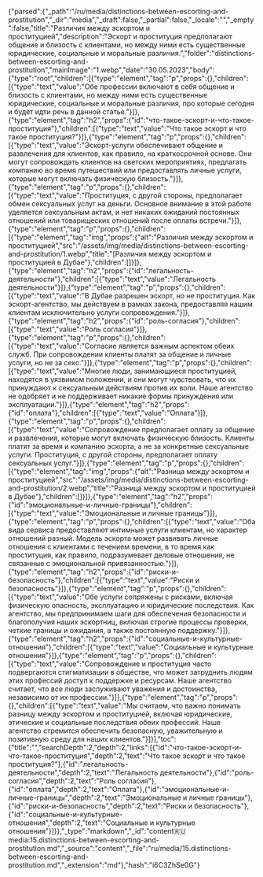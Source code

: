 {"parsed":{"_path":"/ru/media/distinctions-between-escorting-and-prostitution","_dir":"media","_draft":false,"_partial":false,"_locale":"","_empty":false,"title":"Различия между эскортом и проституцией","description":"Эскорт и проституция предполагают общение и близость с клиентами, но между ними есть существенные юридические, социальные и моральные различия.","folder":"distinctions-between-escorting-and-prostitution","mainImage":"1.webp","date":"30.05.2023","body":{"type":"root","children":[{"type":"element","tag":"p","props":{},"children":[{"type":"text","value":"Обе профессии включают в себя общение и близость с клиентами, но между ними есть существенные юридические, социальные и моральные различия, про которые сегодня и будет идти речь в данной статье."}]},{"type":"element","tag":"h2","props":{"id":"что-такое-эскорт-и-что-такое-проституция"},"children":[{"type":"text","value":"Что такое эскорт и что такое проституция?"}]},{"type":"element","tag":"p","props":{},"children":[{"type":"text","value":"Эскорт-услуги обеспечивают общение и развлечения для клиентов, как правило, на краткосрочной основе. Они могут сопровождать клиентов на светских мероприятиях, предлагать компанию во время путешествий или предоставлять личные услуги, которые могут включать физическую близость."}]},{"type":"element","tag":"p","props":{},"children":[{"type":"text","value":"Проституция, с другой стороны, предполагает обмен сексуальных услуг на деньги. Основное внимание в этой работе уделяется сексуальным актам, и нет никаких ожиданий постоянных отношений или товарищеских отношений после оплаты встречи."}]},{"type":"element","tag":"p","props":{},"children":[{"type":"element","tag":"img","props":{"alt":"Различия между эскортом и проституцией","src":"/assets/img/media/distinctions-between-escorting-and-prostitution/1.webp","title":"[Различия между эскортом и проституцией в Дубае"},"children":[]}]},{"type":"element","tag":"h2","props":{"id":"легальность-деятельности"},"children":[{"type":"text","value":"Легальность деятельности"}]},{"type":"element","tag":"p","props":{},"children":[{"type":"text","value":"В Дубае разрешен эскорт, но не проституция. Как эскорт-агентство, мы действуем в рамках закона, предоставляя нашим клиентам исключительно услуги сопровождения."}]},{"type":"element","tag":"h2","props":{"id":"роль-согласия"},"children":[{"type":"text","value":"Роль согласия"}]},{"type":"element","tag":"p","props":{},"children":[{"type":"text","value":"Согласие является важным аспектом обеих служб. При сопровождении клиенты платят за общение и личные услуги, но не за секс."}]},{"type":"element","tag":"p","props":{},"children":[{"type":"text","value":"Многие люди, занимающиеся проституцией, находятся в уязвимом положении, и они могут чувствовать, что их принуждают к сексуальным действиям против их воли. Наше агентство не одобряет и не поддерживает никакие формы принуждения или эксплуатации."}]},{"type":"element","tag":"h2","props":{"id":"оплата"},"children":[{"type":"text","value":"Оплата"}]},{"type":"element","tag":"p","props":{},"children":[{"type":"text","value":"Сопровождение предполагает оплату за общение и развлечения, которые могут включать физическую близость. Клиенты платят за время и компанию эскорта, а не за конкретные сексуальные услуги. Проституция, с другой стороны, предполагает оплату сексуальных услуг."}]},{"type":"element","tag":"p","props":{},"children":[{"type":"element","tag":"img","props":{"alt":"Разница между эскортом и проституцией","src":"/assets/img/media/distinctions-between-escorting-and-prostitution/2.webp","title":"Разница между эскортом и проституцией в Дубае"},"children":[]}]},{"type":"element","tag":"h2","props":{"id":"эмоциональные-и-личные-границы"},"children":[{"type":"text","value":"Эмоциональные и личные границы"}]},{"type":"element","tag":"p","props":{},"children":[{"type":"text","value":"Оба вида сервиса предоставляют интимные услуги клиентам, но характер отношений разный. Модель эскорта может развивать личные отношения с клиентами с течением времени, в то время как проституция, как правило, подразумевает деловые отношения, не связанные с эмоциональной привязанностью."}]},{"type":"element","tag":"h2","props":{"id":"риски-и-безопасность"},"children":[{"type":"text","value":"Риски и безопасность"}]},{"type":"element","tag":"p","props":{},"children":[{"type":"text","value":"Обе услуги сопряжены с рисками, включая физическую опасность, эксплуатацию и юридические последствия. Как агентство, мы предпринимаем шаги для обеспечения безопасности и благополучия наших эскортниц, включая строгие процессы проверки, четкие границы и ожидания, а также постоянную поддержку."}]},{"type":"element","tag":"h2","props":{"id":"социальные-и-культурные-отношения"},"children":[{"type":"text","value":"Социальные и культурные отношения"}]},{"type":"element","tag":"p","props":{},"children":[{"type":"text","value":"Сопровождение и проституция часто подвергаются стигматизации в обществе, что может затруднить людям этих профессий доступ к поддержке и ресурсам. Наше агентство считает, что все люди заслуживают уважения и достоинства, независимо от их профессии."}]},{"type":"element","tag":"p","props":{},"children":[{"type":"text","value":"Мы считаем, что важно понимать разницу между эскортом и проституцией, включая юридические, этические и социальные последствия обеих профессий. Наше агентство стремится обеспечить безопасную, уважительную и позитивную среду для наших клиентов."}]}],"toc":{"title":"","searchDepth":2,"depth":2,"links":[{"id":"что-такое-эскорт-и-что-такое-проституция","depth":2,"text":"Что такое эскорт и что такое проституция?"},{"id":"легальность-деятельности","depth":2,"text":"Легальность деятельности"},{"id":"роль-согласия","depth":2,"text":"Роль согласия"},{"id":"оплата","depth":2,"text":"Оплата"},{"id":"эмоциональные-и-личные-границы","depth":2,"text":"Эмоциональные и личные границы"},{"id":"риски-и-безопасность","depth":2,"text":"Риски и безопасность"},{"id":"социальные-и-культурные-отношения","depth":2,"text":"Социальные и культурные отношения"}]}},"_type":"markdown","_id":"content:ru:media:15.distinctions-between-escorting-and-prostitution.md","_source":"content","_file":"ru/media/15.distinctions-between-escorting-and-prostitution.md","_extension":"md"},"hash":"i6C3ZhSe0G"}